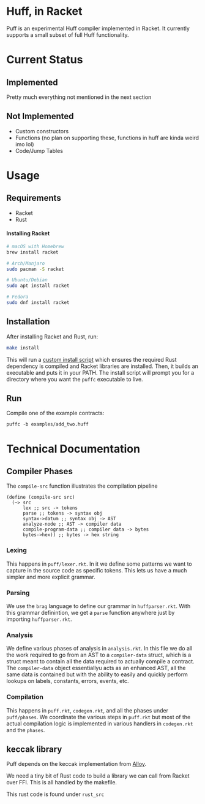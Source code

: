 # Huff, in Racket

Puff is an experimental Huff compiler implemented in Racket. It currently supports a small subset of full Huff functionality.

# Current Status

## Implemented

Pretty much everything not mentioned in the next section

## Not Implemented
- Custom constructors
- Functions (no plan on supporting these, functions in huff are kinda weird imo lol)
- Code/Jump Tables

# Usage

## Requirements

- Racket
- Rust

#### Installing Racket

``` sh
# macOS with Homebrew
brew install racket

# Arch/Manjaro
sudo pacman -S racket

# Ubuntu/Debian
sudo apt install racket

# Fedora
sudo dnf install racket
```

## Installation

After installing Racket and Rust, run:

``` sh
make install
```

This will run a [custom install script](install.rkt) which ensures the required Rust dependency is compiled and Racket libraries are installed. Then, it builds an executable and puts it in your PATH. The install script will prompt you for a directory where you want the `puffc` executable to live.

## Run

Compile one of the example contracts:

`puffc -b examples/add_two.huff`

# Technical Documentation

## Compiler Phases

The `compile-src` function illustrates the compilation pipeline

``` racket
(define (compile-src src)
  (~> src
      lex ;; src -> tokens
      parse ;; tokens -> syntax obj
      syntax->datum ;; syntax obj -> AST
      analyze-node ;; AST -> compiler data
      compile-program-data ;; compiler data -> bytes
      bytes->hex)) ;; bytes -> hex string
```

### Lexing

This happens in `puff/lexer.rkt`. In it we define some patterns we want to capture in the source code as specific tokens. This lets us have a much simpler and more explicit grammar. 

### Parsing

We use the `brag` language to define our grammar in `huffparser.rkt`. With this grammar definintion, we get a `parse` function anywhere just by importing `huffparser.rkt`.

### Analysis

We define various phases of analysis in `analysis.rkt`. In this file we do all the work required to go from an AST to a `compiler-data` struct, which is a struct meant to contain all the data required to actually compile a contract. The `compiler-data` object essentiallyu acts as an enhanced AST, all the same data is contained but with the ability to easily and quickly perform lookups on labels, constants, errors, events, etc.

### Compilation

This happens in `puff.rkt`, `codegen.rkt`, and all the phases under `puff/phases`. We coordinate the various steps in `puff.rkt` but most of the actual compilation logic is implemented in various handlers in `codegen.rkt ` and the `phases`.

## keccak library

Puff depends on the keccak implementation from [Alloy](https://github.com/alloy-rs/core). 

We need a tiny bit of Rust code to build a library we can call from Racket over FFI. This is all handled by the makefile.

This rust code is found under `rust_src`

